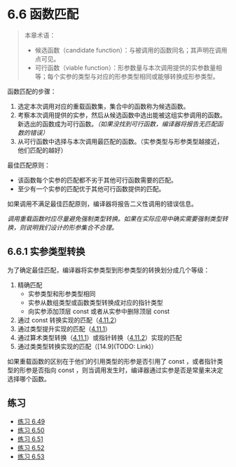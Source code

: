 # 6.6 函数匹配

> 本章术语：
>  
> * 候选函数（candidate function）：与被调用的函数同名；其声明在调用点可见。
> * 可行函数（viable function）：形参数量与本次调用提供的实参数量相等；每个实参的类型与对应的形参类型相同或能够转换成形参类型。

函数匹配的步骤：

1. 选定本次调用对应的重载函数集，集合中的函数称为候选函数。
2. 考察本次调用提供的实参，然后从候选函数中选出能被这组实参调用的函数。新选出的函数成为可行函数。*（如果没找到可行函数，编译器将报告无匹配函数的错误）*
3. 从可行函数中选择与本次调用最匹配的函数。（实参类型与形参类型越接近，他们匹配的越好）

最佳匹配原则：

* 该函数每个实参的匹配都不劣于其他可行函数需要的匹配。
* 至少有一个实参的匹配优于其他可行函数提供的匹配。

如果调用不满足最佳匹配原则，编译器将报告二义性调用的错误信息。

*调用重载函数时应尽量避免强制类型转换。如果在实际应用中确实需要强制类型转换，则说明我们设计的形参集合不合理。*

## 6.6.1 实参类型转换

为了确定最佳匹配，编译器将实参类型到形参类型的转换划分成几个等级：

1. 精确匹配
   * 实参类型和形参类型相同
   * 实参从数组类型或函数类型转换成对应的指针类型
   * 向实参添加顶层 const 或者从实参中删除顶层 const
2. 通过 const 转换实现的匹配（[4.11.2](../../Chapter4_表达式/note/note_4.11.md)）
3. 通过类型提升实现的匹配（[4.11.1](../../Chapter4_表达式/note/note_4.11.md)）
4. 通过算术类型转换（[4.11.1](../../Chapter4_表达式/note/note_4.11.md)）或指针转换（[4.11.2](../../Chapter4_表达式/note/note_4.11.md)）实现的匹配
5. 通过类类型转换实现的匹配（[14.9](TODO: Link)）

如果重载函数的区别在于他们的引用类型的形参是否引用了 const ，或者指针类型的形参是否指向 const ，则当调用发生时，编译器通过实参是否是常量来决定选择哪个函数。

## 练习

* [练习 6.49](../src/quiz_6.49.md)
* [练习 6.50](../src/quiz_6.50.md)
* [练习 6.51](../src/quiz_6.51.cpp)
* [练习 6.52](../src/quiz_6.52.md)
* [练习 6.53](../src/quiz_6.53.md)
